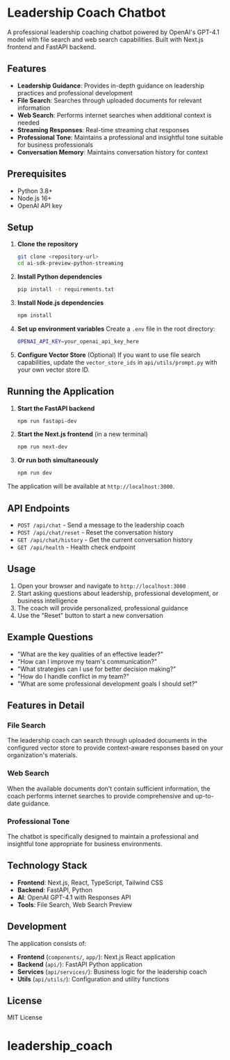 # Leadership Coach Chatbot

A professional leadership coaching chatbot powered by OpenAI's GPT-4.1 model with file search and web search capabilities. Built with Next.js frontend and FastAPI backend.

## Features

- **Leadership Guidance**: Provides in-depth guidance on leadership practices and professional development
- **File Search**: Searches through uploaded documents for relevant information
- **Web Search**: Performs internet searches when additional context is needed
- **Streaming Responses**: Real-time streaming chat responses
- **Professional Tone**: Maintains a professional and insightful tone suitable for business professionals
- **Conversation Memory**: Maintains conversation history for context

## Prerequisites

- Python 3.8+
- Node.js 16+
- OpenAI API key

## Setup

1. **Clone the repository**
   ```bash
   git clone <repository-url>
   cd ai-sdk-preview-python-streaming
   ```

2. **Install Python dependencies**
   ```bash
   pip install -r requirements.txt
   ```

3. **Install Node.js dependencies**
   ```bash
   npm install
   ```

4. **Set up environment variables**
   Create a `.env` file in the root directory:
   ```bash
   OPENAI_API_KEY=your_openai_api_key_here
   ```

5. **Configure Vector Store** (Optional)
   If you want to use file search capabilities, update the `vector_store_ids` in `api/utils/prompt.py` with your own vector store ID.

## Running the Application

1. **Start the FastAPI backend**
   ```bash
   npm run fastapi-dev
   ```

2. **Start the Next.js frontend** (in a new terminal)
   ```bash
   npm run next-dev
   ```

3. **Or run both simultaneously**
   ```bash
   npm run dev
   ```

The application will be available at `http://localhost:3000`.

## API Endpoints

- `POST /api/chat` - Send a message to the leadership coach
- `POST /api/chat/reset` - Reset the conversation history
- `GET /api/chat/history` - Get the current conversation history
- `GET /api/health` - Health check endpoint

## Usage

1. Open your browser and navigate to `http://localhost:3000`
2. Start asking questions about leadership, professional development, or business intelligence
3. The coach will provide personalized, professional guidance
4. Use the "Reset" button to start a new conversation

## Example Questions

- "What are the key qualities of an effective leader?"
- "How can I improve my team's communication?"
- "What strategies can I use for better decision making?"
- "How do I handle conflict in my team?"
- "What are some professional development goals I should set?"

## Features in Detail

### File Search
The leadership coach can search through uploaded documents in the configured vector store to provide context-aware responses based on your organization's materials.

### Web Search
When the available documents don't contain sufficient information, the coach performs internet searches to provide comprehensive and up-to-date guidance.

### Professional Tone
The chatbot is specifically designed to maintain a professional and insightful tone appropriate for business environments.

## Technology Stack

- **Frontend**: Next.js, React, TypeScript, Tailwind CSS
- **Backend**: FastAPI, Python
- **AI**: OpenAI GPT-4.1 with Responses API
- **Tools**: File Search, Web Search Preview

## Development

The application consists of:

- **Frontend** (`components/`, `app/`): Next.js React application
- **Backend** (`api/`): FastAPI Python application
- **Services** (`api/services/`): Business logic for the leadership coach
- **Utils** (`api/utils/`): Configuration and utility functions

## License

MIT License
# leadership_coach
